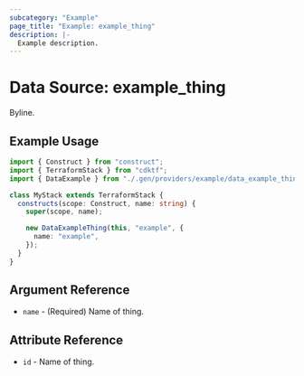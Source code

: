 ```yaml
---
subcategory: "Example"
page_title: "Example: example_thing"
description: |-
  Example description.
---
```


# Data Source: example_thing

Byline.

## Example Usage

```ts
import { Construct } from "construct";
import { TerraformStack } from "cdktf";
import { DataExample } from "./.gen/providers/example/data_example_thing";

class MyStack extends TerraformStack {
  constructs(scope: Construct, name: string) {
    super(scope, name);

    new DataExampleThing(this, "example", {
      name: "example",
    });
  }
}
```

## Argument Reference

- `name` - (Required) Name of thing.

## Attribute Reference

- `id` - Name of thing.

